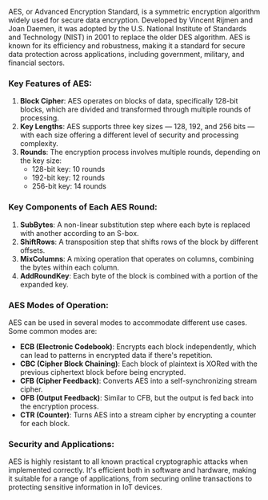 AES, or Advanced Encryption Standard, is a symmetric encryption algorithm widely used for secure data encryption. Developed by Vincent Rijmen and Joan Daemen, it was adopted by the U.S. National Institute of Standards and Technology (NIST) in 2001 to replace the older DES algorithm. AES is known for its efficiency and robustness, making it a standard for secure data protection across applications, including government, military, and financial sectors.

### Key Features of AES:
1. **Block Cipher**: AES operates on blocks of data, specifically 128-bit blocks, which are divided and transformed through multiple rounds of processing.
2. **Key Lengths**: AES supports three key sizes — 128, 192, and 256 bits — with each size offering a different level of security and processing complexity.
3. **Rounds**: The encryption process involves multiple rounds, depending on the key size:
   - 128-bit key: 10 rounds
   - 192-bit key: 12 rounds
   - 256-bit key: 14 rounds

### Key Components of Each AES Round:
1. **SubBytes**: A non-linear substitution step where each byte is replaced with another according to an S-box.
2. **ShiftRows**: A transposition step that shifts rows of the block by different offsets.
3. **MixColumns**: A mixing operation that operates on columns, combining the bytes within each column.
4. **AddRoundKey**: Each byte of the block is combined with a portion of the expanded key.

### AES Modes of Operation:
AES can be used in several modes to accommodate different use cases. Some common modes are:
- **ECB (Electronic Codebook)**: Encrypts each block independently, which can lead to patterns in encrypted data if there's repetition.
- **CBC (Cipher Block Chaining)**: Each block of plaintext is XORed with the previous ciphertext block before being encrypted.
- **CFB (Cipher Feedback)**: Converts AES into a self-synchronizing stream cipher.
- **OFB (Output Feedback)**: Similar to CFB, but the output is fed back into the encryption process.
- **CTR (Counter)**: Turns AES into a stream cipher by encrypting a counter for each block.

### Security and Applications:
AES is highly resistant to all known practical cryptographic attacks when implemented correctly. It's efficient both in software and hardware, making it suitable for a range of applications, from securing online transactions to protecting sensitive information in IoT devices.
